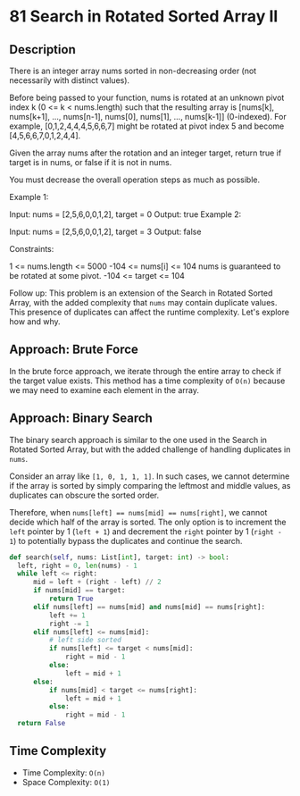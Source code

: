 # 81 Search in Rotated Sorted Array II

## Description

There is an integer array nums sorted in non-decreasing order (not necessarily with distinct values).

Before being passed to your function, nums is rotated at an unknown pivot index k (0 <= k < nums.length) such that the resulting array is [nums[k], nums[k+1], ..., nums[n-1], nums[0], nums[1], ..., nums[k-1]] (0-indexed). For example, [0,1,2,4,4,4,5,6,6,7] might be rotated at pivot index 5 and become [4,5,6,6,7,0,1,2,4,4].

Given the array nums after the rotation and an integer target, return true if target is in nums, or false if it is not in nums.

You must decrease the overall operation steps as much as possible.

Example 1:

Input: nums = [2,5,6,0,0,1,2], target = 0
Output: true
Example 2:

Input: nums = [2,5,6,0,0,1,2], target = 3
Output: false

Constraints:

1 <= nums.length <= 5000
-104 <= nums[i] <= 104
nums is guaranteed to be rotated at some pivot.
-104 <= target <= 104

Follow up: This problem is an extension of the Search in Rotated Sorted Array, with the added complexity that `nums` may contain duplicate values. This presence of duplicates can affect the runtime complexity. Let's explore how and why.

## Approach: Brute Force

In the brute force approach, we iterate through the entire array to check if the target value exists. This method has a time complexity of `O(n)` because we may need to examine each element in the array.

## Approach: Binary Search

The binary search approach is similar to the one used in the Search in Rotated Sorted Array, but with the added challenge of handling duplicates in `nums`.

Consider an array like `[1, 0, 1, 1, 1]`. In such cases, we cannot determine if the array is sorted by simply comparing the leftmost and middle values, as duplicates can obscure the sorted order.

Therefore, when `nums[left] == nums[mid] == nums[right]`, we cannot decide which half of the array is sorted. The only option is to increment the `left` pointer by 1 (`left + 1`) and decrement the `right` pointer by 1 (`right - 1`) to potentially bypass the duplicates and continue the search.

```python
def search(self, nums: List[int], target: int) -> bool:
  left, right = 0, len(nums) - 1
  while left <= right:
      mid = left + (right - left) // 2
      if nums[mid] == target:
          return True
      elif nums[left] == nums[mid] and nums[mid] == nums[right]:
          left += 1
          right -= 1
      elif nums[left] <= nums[mid]:
          # left side sorted
          if nums[left] <= target < nums[mid]:
              right = mid - 1
          else:
              left = mid + 1
      else:
          if nums[mid] < target <= nums[right]:
              left = mid + 1
          else:
              right = mid - 1
  return False
```

## Time Complexity

- Time Complexity: `O(n)`
- Space Complexity: `O(1)`
